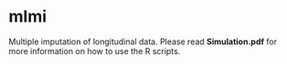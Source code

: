 # mlmi
Multiple imputation of longitudinal data. Please read **Simulation.pdf** for more information on how to use the R scripts.
